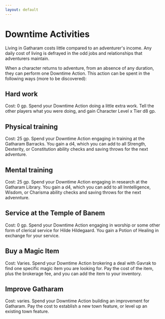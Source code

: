 ```yaml
---
layout: default
---
```

# Downtime Activities

Living in Gatharam costs little compared to an adventurer's income. Any daily cost of living is defrayed in the odd jobs and relationships that adventurers maintain.

When a character returns to adventure, from an absence of any duration, they can perform one Downtime Action. This action can be spent in the following ways (more to be discovered):

## Hard work
Cost: 0 gp. Spend your Downtime Action doing a little extra work. Tell the other players what you were doing, and gain Character Level x Tier d8 gp.

## Physical training
Cost: 25 gp. Spend your Downtime Action engaging in training at the Gatharam Barracks. You gain a d4, which you can add to all Strength, Dexterity, or Constitution ability checks and saving throws for the next adventure.

## Mental training
Cost: 25 gp. Spend your Downtime Action engaging in research at the Gatharam Library. You gain a d4, which you can add to all Inntelligence, Wisdom, or Charisma ability checks and saving throws for the next advennture.

## Service at the Temple of Banem
Cost: 0 gp. Spend your Downtime Action engaging in worship or some other form of clerical service for Hilde Hildegaard. You gain a Potion of Healing in exchange for your service.


## Buy a Magic Item
Cost: Varies. Spend your Downtime Action brokering a deal with Gavrak to find one specific magic item you are looking for. Pay the cost of the item, plus the brokerage fee, and you can add the item to your inventory.

## Improve Gatharam
Cost: varies. Spend your Downtime Action building an improvement for Gatharam. Pay the cost to establish a new town feature, or level up an existing town feature.
